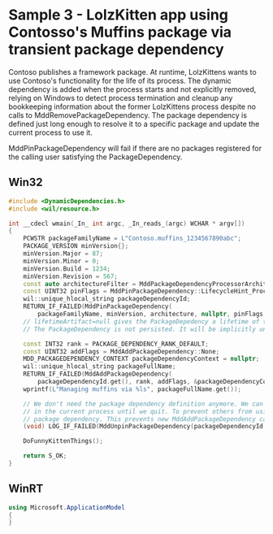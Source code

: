 # Sample 3 - LolzKitten app using Contosso's Muffins package via transient package dependency

Contoso publishes a framework package. At runtime, LolzKittens wants to use Contoso's functionality for the life of its process. The dynamic dependency is added when the process starts and not explicitly removed, relying on Windows to detect process termination and cleanup any bookkeeping information about the former LolzKittens process despite no calls to MddRemovePackageDependency. The package dependency is defined just long enough to resolve it to a specific package and update the current process to use it.

MddPinPackageDependency will fail if there are no packages registered for the calling user satisfying the PackageDependency.

## Win32

```c++
#include <DynamicDependencies.h>
#include <wil/resource.h>

int __cdecl wmain(_In_ int argc, _In_reads_(argc) WCHAR * argv[])
{
    PCWSTR packageFamilyName = L"Contoso.muffins_1234567890abc";
    PACKAGE_VERSION minVersion{};
    minVersion.Major = 87;
    minVersion.Minor = 0;
    minVersion.Build = 1234;
    minVersion.Revision = 567;
    const auto architectureFilter = MddPackageDependencyProcessorArchitectures::None;
    const UINT32 pinFlags = MddPinPackageDependency::LifecycleHint_Process;
    wil::unique_hlocal_string packageDependencyId;
    RETURN_IF_FAILED(MddPinPackageDependency(
        packageFamilyName, minVersion, architecture, nullptr, pinFlags, &packageDependencyId));
    // lifetimeArtifact=null gives the PackageDepedency a lifetime of the current process
    // The PackageDependency is not persisted. It will be implicitly unpinned when the process terminates.

    const INT32 rank = PACKAGE_DEPENDENCY_RANK_DEFAULT;
    const UINT32 addFlags = MddAddPackageDependency::None;
    MDD_PACKAGEDEPENDENCY_CONTEXT packageDependencyContext = nullptr;
    wil::unique_hlocal_string packageFullName;
    RETURN_IF_FAILED(MddAddPackageDependency(
        packageDependencyId.get(), rank, addFlags, &packageDependencyContext, &packageFullName));
    wprintf(L"Managing muffins via %ls", packageFullName.get());

    // We don't need the package dependency definition anymore. We can continue using the package dependency
    // in the current process until we quit. To prevent others from using it we'll explicitly unpin the
    // package dependency. This prevents new MddAddPackageDependency calls from succeeding.
    (void) LOG_IF_FAILED(MddUnpinPackageDependency(packageDependencyId.get()));

    DoFunnyKittenThings();

    return S_OK;
}
```

## WinRT

```c#
using Microsoft.ApplicationModel
{
}
```
